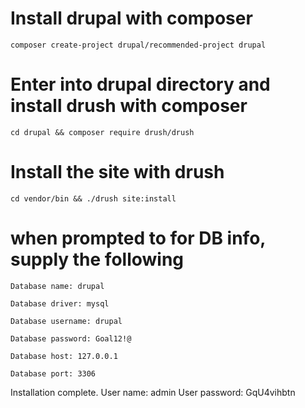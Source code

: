 # Install drupal with composer
`composer create-project drupal/recommended-project drupal`

# Enter into drupal directory and install drush with composer
`cd drupal && composer require drush/drush`

# Install the site with drush
`cd vendor/bin && ./drush site:install`

# when prompted to for DB info, supply the following

```
Database name: drupal

Database driver: mysql

Database username: drupal

Database password: Goal12!@

Database host: 127.0.0.1

Database port: 3306
```

Installation complete.  User name: admin  User password: GqU4vihbtn

